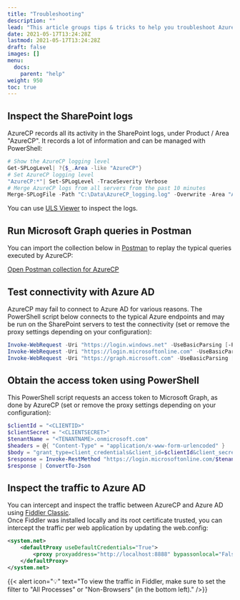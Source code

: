```yaml
---
title: "Troubleshooting"
description: ""
lead: "This article groups tips & tricks to help you troubleshoot AzureCP if it's not working as expected."
date: 2021-05-17T13:24:28Z
lastmod: 2021-05-17T13:24:28Z
draft: false
images: []
menu: 
  docs:
    parent: "help"
weight: 950
toc: true
---
```


## Inspect the SharePoint logs

AzureCP records all its activity in the SharePoint logs, under Product / Area "AzureCP". It records a lot of information and can be managed with PowerShell:

```powershell
# Show the AzureCP logging level
Get-SPLogLevel| ?{$_.Area -like "AzureCP"}
# Set AzureCP logging level
"AzureCP:*"| Set-SPLogLevel -TraceSeverity Verbose
# Merge AzureCP logs from all servers from the past 10 minutes
Merge-SPLogFile -Path "C:\Data\AzureCP_logging.log" -Overwrite -Area "AzureCP" -StartTime (Get-Date).AddMinutes(-10)
```

You can use [ULS Viewer](https://www.microsoft.com/en-us/download/details.aspx?id=44020) to inspect the logs.

## Run Microsoft Graph queries in Postman

You can import the collection below in [Postman](https://www.postman.com/) to replay the typical queries executed by AzureCP:

[Open Postman collection for AzureCP](https://app.getpostman.com/run-collection/7f2fca601fa9be1d8bb8)

## Test connectivity with Azure AD

AzureCP may fail to connect to Azure AD for various reasons. The PowerShell script below connects to the typical Azure endpoints and may be run on the SharePoint servers to test the connectivity (set or remove the proxy settings depending on your configuration):

```powershell
Invoke-WebRequest -Uri "https://login.windows.net" -UseBasicParsing [-ProxyUseDefaultCredentials] [-Proxy "http://127.0.0.1:8888"]
Invoke-WebRequest -Uri "https://login.microsoftonline.com" -UseBasicParsing [-ProxyUseDefaultCredentials] [-Proxy "http://127.0.0.1:8888"]
Invoke-WebRequest -Uri "https://graph.microsoft.com" -UseBasicParsing [-ProxyUseDefaultCredentials] [-Proxy "http://127.0.0.1:8888"]
```

## Obtain the access token using PowerShell

This PowerShell script requests an access token to Microsoft Graph, as done by AzureCP (set or remove the proxy settings depending on your configuration):

```powershell
$clientId = "<CLIENTID>"
$clientSecret = "<CLIENTSECRET>"
$tenantName = "<TENANTNAME>.onmicrosoft.com"
$headers = @{ "Content-Type" = "application/x-www-form-urlencoded" }
$body = "grant_type=client_credentials&client_id=$clientId&client_secret=$clientSecret&resource=https%3A//graph.microsoft.com/"
$response = Invoke-RestMethod "https://login.microsoftonline.com/$tenantName/oauth2/token" -Method "POST" -Headers $headers -Body $body [-ProxyUseDefaultCredentials] [-Proxy "http://127.0.0.1:8888"]
$response | ConvertTo-Json
```

## Inspect the traffic to Azure AD

You can intercept and inspect the traffic between AzureCP and Azure AD using [Fiddler Classic](https://www.telerik.com/fiddler/fiddler-classic).  
Once Fiddler was installed locally and its root certificate trusted, you can intercept the traffic per web application by updating the web.config:

```xml
<system.net>
    <defaultProxy useDefaultCredentials="True">
        <proxy proxyaddress="http://localhost:8888" bypassonlocal="False" />
    </defaultProxy>
</system.net>
```

{{< alert icon="💡" text="To view the traffic in Fiddler, make sure to set the filter to \"All Processes\" or \"Non-Browsers\" (in the bottom left)." />}}
